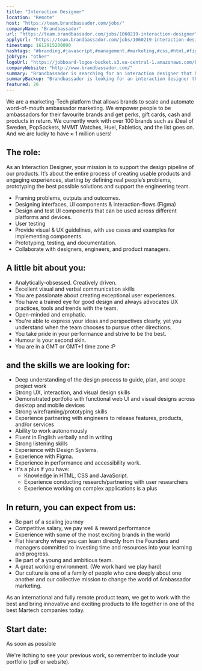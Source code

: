 ```yaml
---
title: "Interaction Designer"
location: "Remote"
host: "https://team.brandbassador.com/jobs/"
companyName: "Brandbassador"
url: "https://team.brandbassador.com/jobs/1060219-interaction-designer"
applyUrl: "https://team.brandbassador.com/jobs/1060219-interaction-designer/applications/new?"
timestamp: 1612915200000
hashtags: "#branding,#javascript,#management,#marketing,#css,#html,#figma,#ui/ux,#office,#finance"
jobType: "other"
logoUrl: "https://jobboard-logos-bucket.s3.eu-central-1.amazonaws.com/brandbassador"
companyWebsite: "http://www.brandbassador.com/"
summary: "Brandbassador is searching for an interaction designer that has experience partnering with engineers to release features, products, and/or services."
summaryBackup: "Brandbassador is looking for an interaction designer that has experience in: #branding, #javascript, #management."
featured: 20
---
```


We are a marketing-Tech platform that allows brands to scale and automate word-of-mouth ambassador marketing. We empower people to be ambassadors for their favourite brands and get perks, gift cards, cash and products in return. We currently work with over 100 brands such as iDeal of Sweden, PopSockets, MVMT Watches, Huel, Fabletics, and the list goes on. And we are lucky to have ≈ 1 million users!

## The role:

As an Interaction Designer, your mission is to support the design pipeline of our products. It’s about the entire process of creating usable products and engaging experiences, starting by defining real people’s problems, prototyping the best possible solutions and support the engineering team. 

*   Framing problems, outputs and outcomes.
*   Designing interfaces, UI components & interaction-flows (Figma)
*   Design and test UI components that can be used across different platforms and devices. 
*   User testing
*   Provide visual & UX guidelines, with use cases and examples for implementing components.
*   Prototyping, testing, and documentation.
*   Collaborate with designers, engineers, and product managers.

## A little bit about you:

*   Analytically-obsessed. Creatively driven.
*   Excellent visual and verbal communication skills
*   You are passionate about creating exceptional user experiences.
*   You have a trained eye for good design and always advocates UX practices, tools and trends with the team.
*   Open-minded and emphatic.
*   You're able to express your ideas and perspectives clearly, yet you understand when the team chooses to pursue other directions.
*   You take pride in your performance and strive to be the best.
*   Humour is your second skin.
*   You are in a GMT or GMT+1 time zone :P 

## and the skills we are looking for:

*   Deep understanding of the design process to guide, plan, and scope project work
*   Strong UX, interaction, and visual design skills
*   Demonstrated portfolio with functional web UI and visual designs across desktop and mobile devices
*   Strong wireframing/prototyping skills
*   Experience partnering with engineers to release features, products, and/or services
*   Ability to work autonomously
*   Fluent in English verbally and in writing
*   Strong listening skills
*   Experience with Design Systems.
*   Experience with Figma.
*   Experience in performance and accessibility work.
*   It's a plus if you have:
    *   Knowledge in HTML, CSS and JavaScript. 
    *   Experience conducting research/partnering with user researchers
    *   Experience working on complex applications is a plus

## In return, you can expect from us:

*   Be part of a scaling journey
*   Competitive salary, we pay well & reward performance
*   Experience with some of the most exciting brands in the world
*   Flat hierarchy where you can learn directly from the Founders and managers committed to investing time and resources into your learning and progress.
*   Be part of a young and ambitious team.
*   A great working environment. (We work hard we play hard)
*   Our culture is one of a family of people who care deeply about one another and our collective mission to change the world of Ambassador marketing.

As an international and fully remote product team, we get to work with the best and bring innovative and exciting products to life together in one of the best Martech companies today.

## Start date: 

As soon as possible

We're itching to see your previous work, so remember to include your portfolio (pdf or website).
